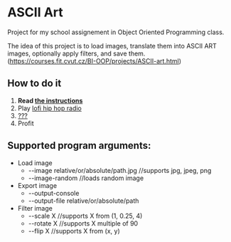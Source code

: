 # ASCII Art

Project for my school assignement in Object Oriented Programming class.

The idea of this project is to load images, translate them into ASCII ART images, optionally apply filters, and save them. (https://courses.fit.cvut.cz/BI-OOP/projects/ASCII-art.html)

## How to do it

1. **Read [the instructions](https://courses.fit.cvut.cz/BI-OOP/projects/ASCII-art.html)**
2. Play [lofi hip hop radio](https://www.youtube.com/watch?v=5qap5aO4i9A)
3. [???](https://www.youtube.com/watch?v=ZXsQAXx_ao0)
4. Profit

## Supported program arguments:
* Load image
    * --image relative/or/absolute/path.jpg   //supports jpg, jpeg, png
    * --image-random                          //loads random image
* Export image
    * --output-console
    * --output-file relative/or/absolute/path
* Filter image
    * --scale X                               //supports X from (1, 0.25, 4)
    * --rotate X                              //supports X multiple of 90
    * --flip X                                //supports X from (x, y)
